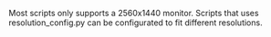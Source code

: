 Most scripts only supports a 2560x1440 monitor. Scripts that uses resolution_config.py can be configurated to fit different resolutions.